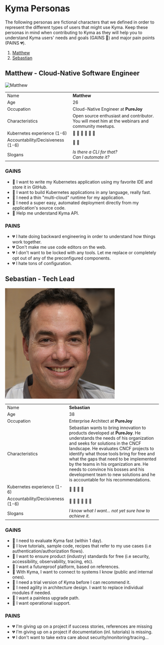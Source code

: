 # Kyma Personas

The following personas are fictional characters that we defined in order to represent the different types of users that might use Kyma. Keep these personas in mind when contributing to Kyma as they will help you to understand Kyma users' needs and goals (GAINS :green_heart:) and major pain points (PAINS :broken_heart:).

1. [Matthew](#matthew---cloud-native-software-engineer)
2. [Sebastian](#sebastian---tech-lead)

## Matthew - Cloud-Native Software Engineer

![Matthew](assets/matthew.png)

|                                   |                                                                                                  |
| --------------------------------- | ------------------------------------------------------------------------------------------------ |
| Name                              | **Matthew**                                                                                      |
| Age                               | 26                                                                                               |
| Occupation                        | Cloud-Native Engineer at **PureJoy**                                                             |
| Characteristics                   | Open source enthusiast and contributor. You will meet him at the webinars and community meetups. |
| Kubernetes experience (1-6)       | :book: :book: :book: :book: :book: :book:                                                        |
| Accountability/Decisiveness (1-6) | 💪 💪                                                                                            |
| Slogans                           | _Is there a CLI for that?_ <br> _Can I automate it?_                                             |

### GAINS

- :green_heart: I want to write my Kubernetes application using my favorite IDE and store it in GitHub.
- :green_heart: I want to build Kubernetes applications in any language, really fast.
- :green_heart: I need a thin "multi-cloud" runtime for my application.
- :green_heart: I need a super easy, automated deployment directly from my application's source code.
- :green_heart: Help me understand Kyma API.

### PAINS

- :broken_heart: I hate doing backward engineering in order to understand how things work together.
- :broken_heart: Don't make me use code editors on the web.
- :broken_heart: I don't want to be locked with any tools. Let me replace or completely opt out of any of the preconfigured components.
- :broken_heart: I hate tons of configuration.

## Sebastian - Tech Lead

![Sebastian](assets/sebastian.png)

|                                   |                                                                                                                                                                                                                                                                                                                                                                                                                                                           |
| --------------------------------- | --------------------------------------------------------------------------------------------------------------------------------------------------------------------------------------------------------------------------------------------------------------------------------------------------------------------------------------------------------------------------------------------------------------------------------------------------------- |
| Name                              | **Sebastian**                                                                                                                                                                                                                                                                                                                                                                                                                                             |
| Age                               | 38                                                                                                                                                                                                                                                                                                                                                                                                                                                        |
| Occupation                        | Enterprise Architect at **PureJoy**                                                                                                                                                                                                                                                                                                                                                                                                                       |
| Characteristics                   | Sebastian wants to bring innovation to products developed at **PureJoy**. He understands the needs of his organization and seeks for solutions in the CNCF landscape. He evaluates CNCF projects to identify what those tools bring for free and what the gaps that need to be implemented by the teams in his organization are. He needs to convince his bosses and his development team to new solutions and he is accountable for his recommendations. |
| Kubernetes experience (1-6)       | :book: :book: :book: :book:                                                                                                                                                                                                                                                                                                                                                                                                                               |
| Accountability/Decisiveness (1-6) | 💪 💪 💪 💪 💪 💪                                                                                                                                                                                                                                                                                                                                                                                                                                         |
| Slogans                           | _I know what I want... not yet sure how to achieve it._                                                                                                                                                                                                                                                                                                                                                                                                   |

### GAINS

- :green_heart: I need to evaluate Kyma fast (within 1 day).
- :green_heart: I love tutorials, sample code, recipes that refer to my use cases (i.e authentication/authorization flows).
- :green_heart: I want to ensure product (industry) standards for free (i.e security, accessibility, observability, tracing, etc).
- :green_heart: I want a futureproof platform, based on references.
- :green_heart: With Kyma, I want to connect to systems I know (public and internal ones).
- :green_heart: I need a trial version of Kyma before I can recommend it.
- :green_heart: I need agility in architecture design. I want to replace individual modules if needed.
- :green_heart: I want a painless upgrade path.
- :green_heart: I want operational support.

### PAINS

- :broken_heart: I'm giving up on a project if success stories, references are missing
- :broken_heart: I'm giving up on a project if documentation (inl. tutorials) is missing.
- :broken_heart: I don't want to take extra care about security/monitoring/tracing...
